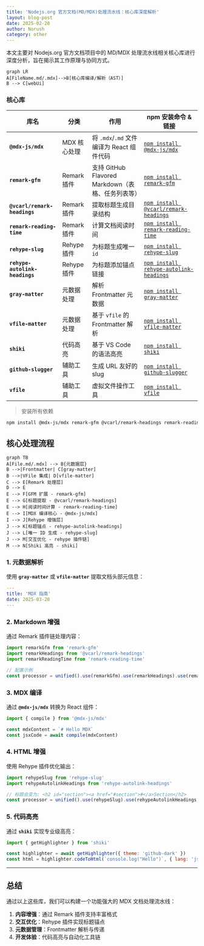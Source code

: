 ```yaml
---
title: 'Nodejs.org 官方文档(MD/MDX)处理流水线：核心库深度解析'
layout: blog-post
date: 2025-02-28
author: Norush
category: other
---
```


本文主要对 Nodejs.org 官方文档项目中的 MD/MDX 处理流水线相关核心库进行深度分析，旨在揭示其工作原理与协同方式。

```mermaid
graph LR
A[FileName.md/.mdx]-->B[核心库编译/解析（AST）]
B --> C[webUi]
```

### 核心库

| 库名                           | 分类         | 作用                                              | npm 安装命令 & 链接                                                                              |
| ------------------------------ | ------------ | ------------------------------------------------- | ------------------------------------------------------------------------------------------------ |
| **`@mdx-js/mdx`**              | MDX 核心处理 | 将 `.mdx`/`.md` 文件编译为 React 组件代码         | [`npm install @mdx-js/mdx`](https://www.npmjs.com/package/@mdx-js/mdx)                           |
| **`remark-gfm`**               | Remark 插件  | 支持 GitHub Flavored Markdown（表格、任务列表等） | [`npm install remark-gfm`](https://www.npmjs.com/package/remark-gfm)                             |
| **`@vcarl/remark-headings`**   | Remark 插件  | 提取标题生成目录结构                              | [`npm install @vcarl/remark-headings`](https://www.npmjs.com/package/@vcarl/remark-headings)     |
| **`remark-reading-time`**      | Remark 插件  | 计算文档阅读时间                                  | [`npm install remark-reading-time`](https://www.npmjs.com/package/remark-reading-time)           |
| **`rehype-slug`**              | Rehype 插件  | 为标题生成唯一 `id`                               | [`npm install rehype-slug`](https://www.npmjs.com/package/rehype-slug)                           |
| **`rehype-autolink-headings`** | Rehype 插件  | 为标题添加锚点链接                                | [`npm install rehype-autolink-headings`](https://www.npmjs.com/package/rehype-autolink-headings) |
| **`gray-matter`**              | 元数据处理   | 解析 Frontmatter 元数据                           | [`npm install gray-matter`](https://www.npmjs.com/package/gray-matter)                           |
| **`vfile-matter`**             | 元数据处理   | 基于 `vfile` 的 Frontmatter 解析                  | [`npm install vfile-matter`](https://www.npmjs.com/package/vfile-matter)                         |
| **`shiki`**                    | 代码高亮     | 基于 VS Code 的语法高亮                           | [`npm install shiki`](https://www.npmjs.com/package/shiki)                                       |
| **`github-slugger`**           | 辅助工具     | 生成 URL 友好的 slug                              | [`npm install github-slugger`](https://www.npmjs.com/package/github-slugger)                     |
| **`vfile`**                    | 辅助工具     | 虚拟文件操作工具                                  | [`npm install vfile`](https://www.npmjs.com/package/vfile)                                       |

> 安装所有依赖

```bash
npm install @mdx-js/mdx remark-gfm @vcarl/remark-headings remark-reading-time rehype-slug rehype-autolink-headings gray-matter vfile-matter shiki github-slugger vfile
```

## 核心处理流程

```mermaid
graph TB
A[File.md/.mdx] --> B{元数据层}
B -->|Frontmatter| C[gray-matter]
B -->|VFile 集成| D[vfile-matter]
C --> E[Remark 处理层]
D --> E
E --> F[GFM 扩展 - remark-gfm]
E --> G[标题提取 - @vcarl/remark-headings]
E --> H[阅读时间计算 - remark-reading-time]
E --> I[MDX 编译核心 - @mdx-js/mdx]
I --> J[Rehype 增强层]
J --> K[标题锚点 - rehype-autolink-headings]
J --> L[唯一 ID 生成 - rehype-slug]
J --> M[交互优化 - rehype 插件链]
M --> N[Shiki 高亮 - shiki]
```

### 1. 元数据解析

使用 **`gray-matter`** 或 **`vfile-matter`** 提取文档头部元信息：

```yaml
---
title: 'MDX 指南'
date: 2025-03-20
---
```

### 2. Markdown 增强

通过 Remark 插件链处理内容：

```javascript
import remarkGfm from 'remark-gfm'
import remarkHeadings from '@vcarl/remark-headings'
import remarkReadingTime from 'remark-reading-time'

// 配置示例
const processor = unified().use(remarkGfm).use(remarkHeadings).use(remarkReadingTime)
```

### 3. MDX 编译

通过 **`@mdx-js/mdx`** 转换为 React 组件：

```javascript
import { compile } from '@mdx-js/mdx'

const mdxContent = `# Hello MDX`
const jsxCode = await compile(mdxContent)
```

### 4. HTML 增强

使用 Rehype 插件优化输出：

```javascript
import rehypeSlug from 'rehype-slug'
import rehypeAutolinkHeadings from 'rehype-autolink-headings'

// 标题会变为: <h2 id="section"><a href="#section">#</a>Section</h2>
const processor = unified().use(rehypeSlug).use(rehypeAutolinkHeadings, { behavior: 'append' })
```

### 5. 代码高亮

通过 **`shiki`** 实现专业级高亮：

```javascript
import { getHighlighter } from 'shiki'

const highlighter = await getHighlighter({ theme: 'github-dark' })
const html = highlighter.codeToHtml(`console.log("Hello")`, { lang: 'js' })
```

---

## 总结

通过以上这些库，我们可以构建一个功能强大的 MDX 文档处理流水线：

1. **内容增强**：通过 Remark 插件支持丰富格式
2. **交互优化**：Rehype 插件实现标题锚点
3. **元数据管理**：Frontmatter 解析与传递
4. **开发体验**：代码高亮与自动化工具链
